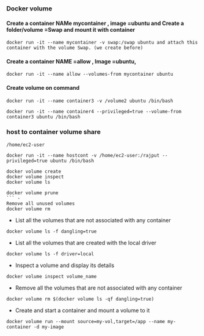 ### Docker volume
#### Create a container NAMe mycontainer , image =ubuntu and Create a folder/volume =Swap and mount it with container 
```
docker run -it --name mycontainer -v swap:/swap ubuntu and attach this container with the volume Swap. (we create before)
```
#### Create a container NAME =allow , Image =ubuntu, 
```
docker run -it --name allow --volumes-from mycontainer ubuntu
```



#### Create volume on command
```
docker run -it --name container3 -v /volume2 ubuntu /bin/bash
```
```
docker run -it --name container4 --privileged=true --volume-from container3 ubuntu /bin/bash
```
### host to container volume share
```
/home/ec2-user
```
```
docker run -it --name hostcont -v /home/ec2-user:/rajput --privileged=true ubuntu /bin/bash
```
```
docker volume create
docker volume inspect 
docker volume ls
````
```
docker volume prune
``` - 
Remove all unused volumes
docker volume rm
```
- List all the volumes that are not associated with any container
```
docker volume ls -f dangling=true
```
 - List all the volumes that are created with the local driver
 ```
docker volume ls -f driver=local
```
- Inspect a volume and display its details
```
docker volume inspect volume_name 
```
- Remove all the volumes that are not associated with any container
```
docker volume rm $(docker volume ls -qf dangling=true) 
```
- Create and start a container and mount a volume to it
```
docker volume run --mount source=my-vol,target=/app --name my-container -d my-image 
````

